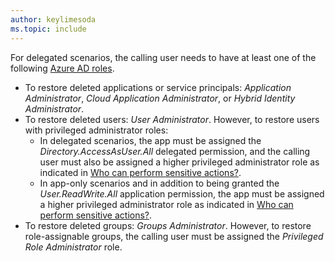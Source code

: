 ```yaml
---
author: keylimesoda
ms.topic: include
---
```


For delegated scenarios, the calling user needs to have at least one of the following [Azure AD roles](/azure/active-directory/roles/permissions-reference?toc=%2Fgraph%2Ftoc.json).

- To restore deleted applications or service principals:  *Application Administrator*, *Cloud Application Administrator*, or *Hybrid Identity Administrator*.
- To restore deleted users: *User Administrator*. However, to restore users with privileged administrator roles:
   - In delegated scenarios, the app must be assigned the *Directory.AccessAsUser.All* delegated permission, and the calling user must also be assigned a higher privileged administrator role as indicated in [Who can perform sensitive actions?](/graph/api/resources/users#who-can-perform-sensitive-actions).
   - In app-only scenarios and in addition to being granted the *User.ReadWrite.All* application permission, the app must be assigned a higher privileged administrator role as indicated in [Who can perform sensitive actions?](/graph/api/resources/users#who-can-perform-sensitive-actions).
- To restore deleted groups: *Groups Administrator*. However, to restore role-assignable groups, the calling user must be assigned the *Privileged Role Administrator* role.